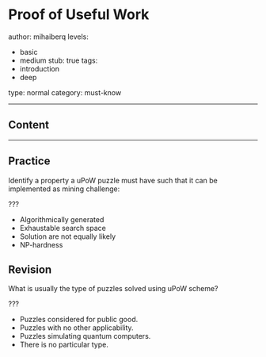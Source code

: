 # Proof of Useful Work

author: mihaiberq
levels:
  - basic
  - medium
stub: true
tags:
  - introduction
  - deep

type: normal
category: must-know

---
## Content



---
## Practice

Identify a property a uPoW puzzle must have such that it can be implemented as mining challenge:

???

* Algorithmically generated
* Exhaustable search space
* Solution are not equally likely
* NP-hardness


## Revision

What is usually the type of puzzles solved using uPoW scheme?

???

* Puzzles considered for public good.
* Puzzles with no other applicability.
* Puzzles simulating quantum computers.
* There is no particular type.

